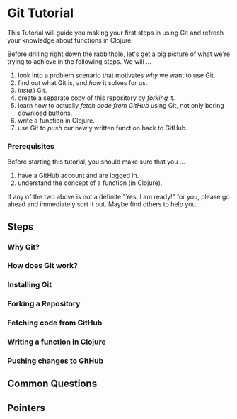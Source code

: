 # Git Tutorial

This Tutorial will guide you making your first steps in using Git and refresh your knowledge about functions in Clojure.

Before drilling right down the rabbithole, let's get a big picture of what we're trying to achieve in the following steps. We will ...

 1. look into a problem scenario that motivates *why* we want to use Git.
 2. find out what Git is, and *how* it solves for us.
 3. *install* Git.
 4. create a separate copy of this repository by *forking* it.
 4. learn how to actually *fetch code from GitHub* using Git, not only boring download buttons.
 5. write a function in Clojure.
 6. use Git to *push* our newly written function back to GitHub.

### Prerequisites

Before starting this tutorial, you should make sure that you ...

 1. have a GitHub account and are logged in.
 2. understand the concept of a function (in Clojure).

If any of the two above is not a definite "Yes, I am ready!" for you, please go ahead and immediately sort it out. Maybe find others to help you.

## Steps 

### Why Git?

### How does Git work?

### Installing Git

### Forking a Repository

### Fetching code from GitHub

### Writing a function in Clojure

### Pushing changes to GitHub

## Common Questions

## Pointers
